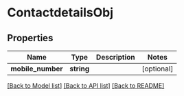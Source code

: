 # ContactdetailsObj

## Properties
Name | Type | Description | Notes
------------ | ------------- | ------------- | -------------
**mobile_number** | **string** |  | [optional] 

[[Back to Model list]](../README.md#documentation-for-models) [[Back to API list]](../README.md#documentation-for-api-endpoints) [[Back to README]](../README.md)


